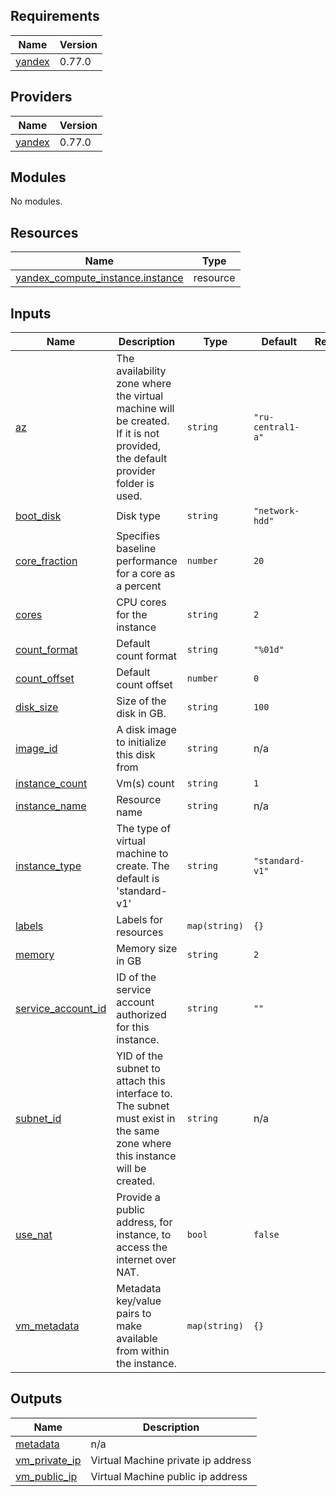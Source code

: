 ## Requirements

| Name | Version |
|------|---------|
| <a name="requirement_yandex"></a> [yandex](#requirement\_yandex) | 0.77.0 |

## Providers

| Name | Version |
|------|---------|
| <a name="provider_yandex"></a> [yandex](#provider\_yandex) | 0.77.0 |

## Modules

No modules.

## Resources

| Name | Type |
|------|------|
| [yandex_compute_instance.instance](https://registry.terraform.io/providers/yandex-cloud/yandex/0.77.0/docs/resources/compute_instance) | resource |

## Inputs

| Name | Description | Type | Default | Required |
|------|-------------|------|---------|:--------:|
| <a name="input_az"></a> [az](#input\_az) | The availability zone where the virtual machine will be created. If it is not provided, the default provider folder is used. | `string` | `"ru-central1-a"` | no |
| <a name="input_boot_disk"></a> [boot\_disk](#input\_boot\_disk) | Disk type | `string` | `"network-hdd"` | no |
| <a name="input_core_fraction"></a> [core\_fraction](#input\_core\_fraction) | Specifies baseline performance for a core as a percent | `number` | `20` | no |
| <a name="input_cores"></a> [cores](#input\_cores) | CPU cores for the instance | `string` | `2` | no |
| <a name="input_count_format"></a> [count\_format](#input\_count\_format) | Default count format | `string` | `"%01d"` | no |
| <a name="input_count_offset"></a> [count\_offset](#input\_count\_offset) | Default count offset | `number` | `0` | no |
| <a name="input_disk_size"></a> [disk\_size](#input\_disk\_size) | Size of the disk in GB. | `string` | `100` | no |
| <a name="input_image_id"></a> [image\_id](#input\_image\_id) | A disk image to initialize this disk from | `string` | n/a | yes |
| <a name="input_instance_count"></a> [instance\_count](#input\_instance\_count) | Vm(s) count | `string` | `1` | no |
| <a name="input_instance_name"></a> [instance\_name](#input\_instance\_name) | Resource name | `string` | n/a | yes |
| <a name="input_instance_type"></a> [instance\_type](#input\_instance\_type) | The type of virtual machine to create. The default is 'standard-v1' | `string` | `"standard-v1"` | no |
| <a name="input_labels"></a> [labels](#input\_labels) | Labels for resources | `map(string)` | `{}` | no |
| <a name="input_memory"></a> [memory](#input\_memory) | Memory size in GB | `string` | `2` | no |
| <a name="input_service_account_id"></a> [service\_account\_id](#input\_service\_account\_id) | ID of the service account authorized for this instance. | `string` | `""` | no |
| <a name="input_subnet_id"></a> [subnet\_id](#input\_subnet\_id) | YID of the subnet to attach this interface to. The subnet must exist in the same zone where this instance will be created. | `string` | n/a | yes |
| <a name="input_use_nat"></a> [use\_nat](#input\_use\_nat) | Provide a public address, for instance, to access the internet over NAT. | `bool` | `false` | no |
| <a name="input_vm_metadata"></a> [vm\_metadata](#input\_vm\_metadata) | Metadata key/value pairs to make available from within the instance. | `map(string)` | `{}` | no |

## Outputs

| Name | Description |
|------|-------------|
| <a name="output_metadata"></a> [metadata](#output\_metadata) | n/a |
| <a name="output_vm_private_ip"></a> [vm\_private\_ip](#output\_vm\_private\_ip) | Virtual Machine private ip address |
| <a name="output_vm_public_ip"></a> [vm\_public\_ip](#output\_vm\_public\_ip) | Virtual Machine public ip address |
